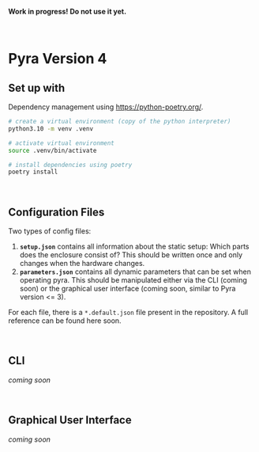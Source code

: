 **Work in progress! Do not use it yet.**

<br/>

# Pyra Version 4

## Set up with

Dependency management using https://python-poetry.org/.

```bash
# create a virtual environment (copy of the python interpreter)
python3.10 -m venv .venv

# activate virtual environment
source .venv/bin/activate

# install dependencies using poetry
poetry install
```

<br/>

## Configuration Files

Two types of config files:

1. **`setup.json`** contains all information about the static setup: Which parts does the enclosure consist of? This should be written once and only changes when the hardware changes.
2. **`parameters.json`** contains all dynamic parameters that can be set when operating pyra. This should be manipulated either via the CLI (coming soon) or the graphical user interface (coming soon, similar to Pyra version <= 3).

For each file, there is a `*.default.json` file present in the repository. A full reference can be found here soon.

<br/>

## CLI

_coming soon_

<br/>

## Graphical User Interface

_coming soon_
